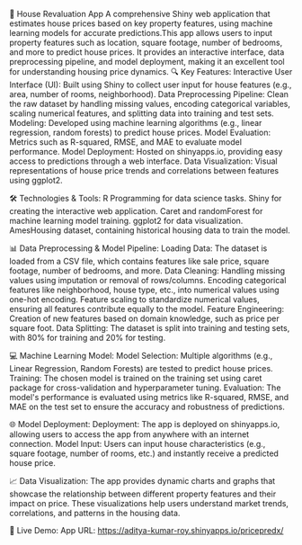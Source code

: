 🏡 House Revaluation App
A comprehensive Shiny web application that estimates house prices based on key property features, using machine learning models for accurate predictions.This app allows users to input property features such as location, square footage, number of bedrooms, and more to predict house prices. It provides an interactive interface, data preprocessing pipeline, and model deployment, making it an excellent tool for understanding housing price dynamics.
🔍 Key Features:
Interactive User Interface (UI): Built using Shiny to collect user input for house features (e.g., area, number of rooms, neighborhood).
Data Preprocessing Pipeline: Clean the raw dataset by handling missing values, encoding categorical variables, scaling numerical features, and splitting data into training and test sets.
Modeling: Developed using machine learning algorithms (e.g., linear regression, random forests) to predict house prices.
Model Evaluation: Metrics such as R-squared, RMSE, and MAE to evaluate model performance.
Model Deployment: Hosted on shinyapps.io, providing easy access to predictions through a web interface.
Data Visualization: Visual representations of house price trends and correlations between features using ggplot2.

🛠 Technologies & Tools:
R Programming for data science tasks.
Shiny for creating the interactive web application.
Caret and randomForest for machine learning model training.
ggplot2 for data visualization.
AmesHousing dataset, containing historical housing data to train the model.

📊 Data Preprocessing & Model Pipeline:
Loading Data: The dataset is loaded from a CSV file, which contains features like sale price, square footage, number of bedrooms, and more.
Data Cleaning: Handling missing values using imputation or removal of rows/columns.
Encoding categorical features like neighborhood, house type, etc., into numerical values using one-hot encoding.
Feature scaling to standardize numerical values, ensuring all features contribute equally to the model.
Feature Engineering: Creation of new features based on domain knowledge, such as price per square foot.
Data Splitting: The dataset is split into training and testing sets, with 80% for training and 20% for testing.

💻 Machine Learning Model:
Model Selection: Multiple algorithms (e.g., Linear Regression, Random Forests) are tested to predict house prices.
Training: The chosen model is trained on the training set using caret package for cross-validation and hyperparameter tuning.
Evaluation: The model's performance is evaluated using metrics like R-squared, RMSE, and MAE on the test set to ensure the accuracy and robustness of predictions.

🌐 Model Deployment:
Deployment: The app is deployed on shinyapps.io, allowing users to access the app from anywhere with an internet connection.
Model Input: Users can input house characteristics (e.g., square footage, number of rooms, etc.) and instantly receive a predicted house price.

📈 Data Visualization:
The app provides dynamic charts and graphs that showcase the relationship between different property features and their impact on price. These visualizations help users understand market trends, correlations, and patterns in the housing data.

🔗 Live Demo:
App URL: https://aditya-kumar-roy.shinyapps.io/pricepredx/
